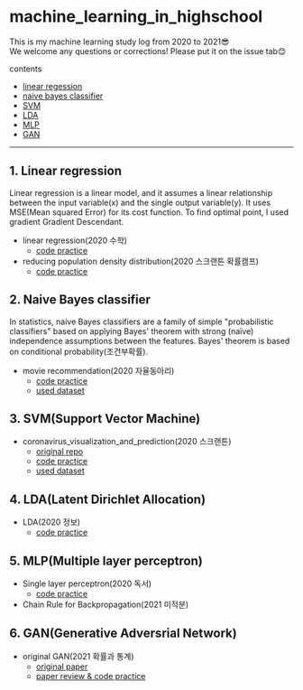 # machine_learning_in_highschool
This is my machine learning study log from 2020 to 2021😎  
We welcome any questions or corrections! Please put it on the issue tab😊  

contents
- [linear regession](https://github.com/eunjijeon11/machine_learning_at_highschool#1-linear-regression)    
- [naive bayes classifier](https://github.com/eunjijeon11/machine_learning_at_highschool#2-naive-bayes-classifier)  
- [SVM](https://github.com/eunjijeon11/machine_learning_at_highschool#3-svmsupport-vector-machine)  
- [LDA](https://github.com/eunjijeon11/machine_learning_at_highschool#4-ldalatent-dirichlet-allocation)  
- [MLP](https://github.com/eunjijeon11/machine_learning_at_highschool#5-mlpmultiple-layer-perceptron)
- [GAN](https://github.com/eunjijeon11/machine_learning_at_highschool#6-gangenerative-adverserial-network)

---------------------------------------------------------------
## 1. Linear regression  
Linear regression is a linear model, and it assumes a linear relationship between the input variable(x) and the single output variable(y). It uses MSE(Mean squared Error) for its cost function. To find optimal point, I used gradient Gradient Descendant.
- linear regression(2020 수학)
    - [code practice](https://github.com/eunjijeon11/machine_learning_at_highschool/blob/master/linear_regression/%EC%84%A0%ED%98%95%ED%9A%8C%EA%B7%80/%EC%84%A0%ED%98%95%ED%9A%8C%EA%B7%80.py)  
- reducing population density distribution(2020 스크랜튼 확률캠프)
    - [code practice](https://github.com/eunjijeon11/machine_learning_at_highschool/blob/master/linear_regression/%EC%9D%B8%EA%B5%AC-%EC%9D%B8%EA%B5%AC%EB%B0%80%EB%8F%84/population_density.py)  

## 2. Naive Bayes classifier 
In statistics, naive Bayes classifiers are a family of simple "probabilistic classifiers" based on applying Bayes' theorem with strong (naïve) independence assumptions between the features. Bayes' theorem is based on conditional probability(조건부확률).  
- movie recommendation(2020 자율동아리)
    - [code practice](https://github.com/eunjijeon11/machine_learning_at_highschool/blob/master/naive_bayes/movie_recommend/movie_recommendation.py)
    - [used dataset](https://github.com/eunjijeon11/machine_learning_at_highschool/blob/master/naive_bayes/movie_recommend/tmdb_5000_movies.csv)

## 3. SVM(Support Vector Machine)  
- coronavirus_visualization_and_prediction(2020 스크랜튼)
    - [original repo](https://github.com/therealcyberlord/coronavirus_visualization_and_prediction)
    - [code practice](https://github.com/eunjijeon11/machine_learning_at_highschool/blob/master/SVM/coronavirus_visualization_and_prediction/coronavirus-covid-19-visualization-prediction.ipynb)
    - [used dataset](https://github.com/eunjijeon11/machine_learning_at_highschool/blob/master/SVM/coronavirus_visualization_and_prediction/corona_south_korea.csv)

## 4. LDA(Latent Dirichlet Allocation)
- LDA(2020 정보)
    - [code practice](https://github.com/eunjijeon11/machine_learning_at_highschool/blob/master/LDA/LDA.ipynb)

## 5. MLP(Multiple layer perceptron)
- Single layer perceptron(2020 독서)
    - [code practice](https://github.com/eunjijeon11/machine_learning_at_highschool/blob/master/MLP/perceptron/%EB%8B%A8%EC%B8%B5%20%ED%8D%BC%EC%85%89%ED%8A%B8%EB%A1%A0.py)
- Chain Rule for Backpropagation(2021 미적분)

## 6. GAN(Generative Adversrial Network)  
- original GAN(2021 확률과 통계)
    - [original paper](https://arxiv.org/abs/1406.2661)
    - [paper review & code practice](https://github.com/eunjijeon11/machine_learning_at_highschool/blob/master/GAN/GAN.ipynb)
